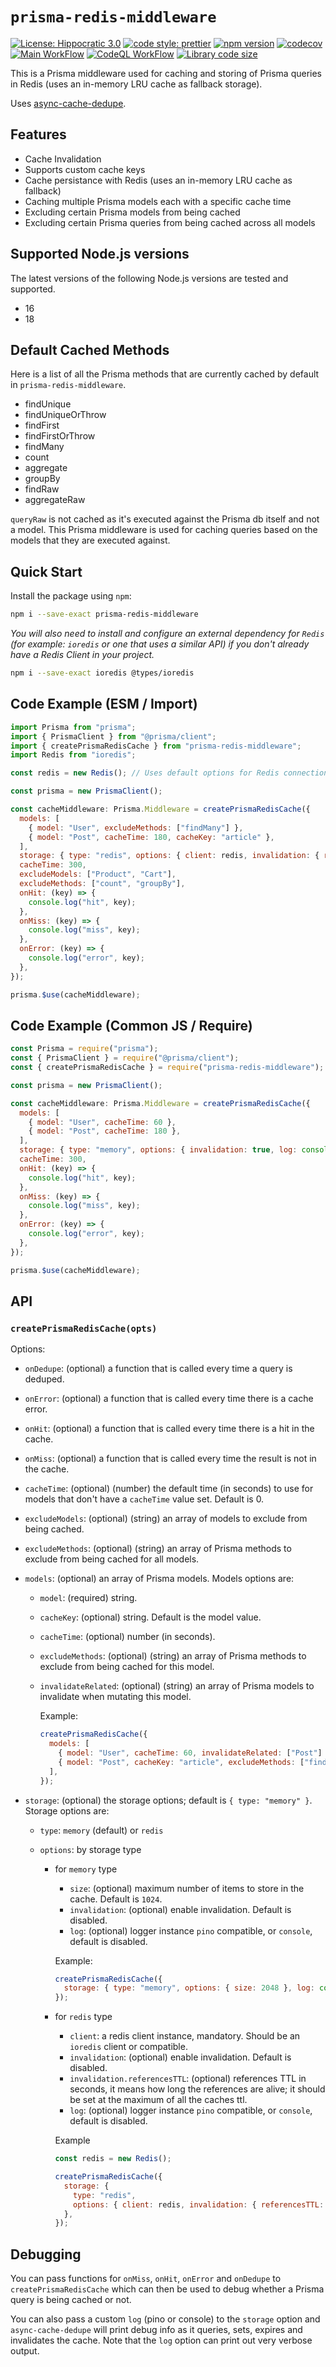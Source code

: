 # `prisma-redis-middleware`

[![License: Hippocratic 3.0](https://img.shields.io/badge/License-Hippocratic_3.0-lightgrey.svg)](https://firstdonoharm.dev)
[![code style: prettier](https://img.shields.io/badge/code_style-prettier-ff69b4.svg)](https://github.com/prettier/prettier)
[![npm version](https://badge.fury.io/js/prisma-redis-middleware.svg)](https://badge.fury.io/js/prisma-redis-middleware)
[![codecov](https://codecov.io/gh/Asjas/prisma-redis-middleware/branch/main/graph/badge.svg?token=6F6DDOSRK8)](https://codecov.io/gh/Asjas/prisma-redis-middleware)
[![Main WorkFlow](https://github.com/Asjas/prisma-redis-middleware/actions/workflows/main.yml/badge.svg)](https://github.com/Asjas/prisma-redis-middleware/actions/workflows/main.yml)
[![CodeQL WorkFlow](https://github.com/Asjas/prisma-redis-middleware/actions/workflows/codeql-analysis.yml/badge.svg)](https://github.com/Asjas/prisma-redis-middleware/actions/workflows/codeql-analysis.yml)
[![Library code size](https://github.com/Asjas/prisma-redis-middleware/actions/workflows/size.yml/badge.svg)](https://github.com/Asjas/prisma-redis-middleware/actions/workflows/size.yml)

This is a Prisma middleware used for caching and storing of Prisma queries in Redis (uses an in-memory LRU cache as
fallback storage).

Uses [async-cache-dedupe](https://github.com/mcollina/async-cache-dedupe).

## Features

- Cache Invalidation
- Supports custom cache keys
- Cache persistance with Redis (uses an in-memory LRU cache as fallback)
- Caching multiple Prisma models each with a specific cache time
- Excluding certain Prisma models from being cached
- Excluding certain Prisma queries from being cached across all models

## Supported Node.js versions

The latest versions of the following Node.js versions are tested and supported.

- 16
- 18

## Default Cached Methods

Here is a list of all the Prisma methods that are currently cached by default in `prisma-redis-middleware`.

- findUnique
- findUniqueOrThrow
- findFirst
- findFirstOrThrow
- findMany
- count
- aggregate
- groupBy
- findRaw
- aggregateRaw

`queryRaw` is not cached as it's executed against the Prisma db itself and not a model. This Prisma middleware is used
for caching queries based on the models that they are executed against.

## Quick Start

Install the package using `npm`:

```sh
npm i --save-exact prisma-redis-middleware
```

_You will also need to install and configure an external dependency for `Redis` (for example: `ioredis` or one that uses
a similar API) if you don't already have a Redis Client in your project._

```sh
npm i --save-exact ioredis @types/ioredis
```

## Code Example (ESM / Import)

```mjs
import Prisma from "prisma";
import { PrismaClient } from "@prisma/client";
import { createPrismaRedisCache } from "prisma-redis-middleware";
import Redis from "ioredis";

const redis = new Redis(); // Uses default options for Redis connection

const prisma = new PrismaClient();

const cacheMiddleware: Prisma.Middleware = createPrismaRedisCache({
  models: [
    { model: "User", excludeMethods: ["findMany"] },
    { model: "Post", cacheTime: 180, cacheKey: "article" },
  ],
  storage: { type: "redis", options: { client: redis, invalidation: { referencesTTL: 300 }, log: console } },
  cacheTime: 300,
  excludeModels: ["Product", "Cart"],
  excludeMethods: ["count", "groupBy"],
  onHit: (key) => {
    console.log("hit", key);
  },
  onMiss: (key) => {
    console.log("miss", key);
  },
  onError: (key) => {
    console.log("error", key);
  },
});

prisma.$use(cacheMiddleware);
```

## Code Example (Common JS / Require)

```js
const Prisma = require("prisma");
const { PrismaClient } = require("@prisma/client");
const { createPrismaRedisCache } = require("prisma-redis-middleware");

const prisma = new PrismaClient();

const cacheMiddleware: Prisma.Middleware = createPrismaRedisCache({
  models: [
    { model: "User", cacheTime: 60 },
    { model: "Post", cacheTime: 180 },
  ],
  storage: { type: "memory", options: { invalidation: true, log: console } },
  cacheTime: 300,
  onHit: (key) => {
    console.log("hit", key);
  },
  onMiss: (key) => {
    console.log("miss", key);
  },
  onError: (key) => {
    console.log("error", key);
  },
});

prisma.$use(cacheMiddleware);
```

## API

### `createPrismaRedisCache(opts)`

Options:

- `onDedupe`: (optional) a function that is called every time a query is deduped.
- `onError`: (optional) a function that is called every time there is a cache error.
- `onHit`: (optional) a function that is called every time there is a hit in the cache.
- `onMiss`: (optional) a function that is called every time the result is not in the cache.
- `cacheTime`: (optional) (number) the default time (in seconds) to use for models that don't have a `cacheTime` value set.
  Default is 0.
- `excludeModels`: (optional) (string) an array of models to exclude from being cached.
- `excludeMethods`: (optional) (string) an array of Prisma methods to exclude from being cached for all models.
- `models`: (optional) an array of Prisma models. Models options are:

  - `model`: (required) string.
  - `cacheKey`: (optional) string. Default is the model value.
  - `cacheTime`: (optional) number (in seconds).
  - `excludeMethods`: (optional) (string) an array of Prisma methods to exclude from being cached for this model.
  - `invalidateRelated`: (optional) (string) an array of Prisma models to invalidate when mutating this model.

    Example:

    ```js
    createPrismaRedisCache({
      models: [
        { model: "User", cacheTime: 60, invalidateRelated: ["Post"] },
        { model: "Post", cacheKey: "article", excludeMethods: ["findFirst"] },
      ],
    });
    ```

- `storage`: (optional) the storage options; default is `{ type: "memory" }`. Storage options are:

  - `type`: `memory` (default) or `redis`
  - `options`: by storage type

    - for `memory` type

      - `size`: (optional) maximum number of items to store in the cache. Default is `1024`.
      - `invalidation`: (optional) enable invalidation. Default is disabled.
      - `log`: (optional) logger instance `pino` compatible, or `console`, default is disabled.

      Example:

      ```js
      createPrismaRedisCache({
        storage: { type: "memory", options: { size: 2048 }, log: console },
      });
      ```

    - for `redis` type

      - `client`: a redis client instance, mandatory. Should be an `ioredis` client or compatible.
      - `invalidation`: (optional) enable invalidation. Default is disabled.
      - `invalidation.referencesTTL`: (optional) references TTL in seconds, it means how long the references are alive;
        it should be set at the maximum of all the caches ttl.
      - `log`: (optional) logger instance `pino` compatible, or `console`, default is disabled.

      Example

      ```js
      const redis = new Redis();

      createPrismaRedisCache({
        storage: {
          type: "redis",
          options: { client: redis, invalidation: { referencesTTL: 60 }, log: console },
        },
      });
      ```

## Debugging

You can pass functions for `onMiss`, `onHit`, `onError` and `onDedupe` to `createPrismaRedisCache` which can then be
used to debug whether a Prisma query is being cached or not.

You can also pass a custom `log` (pino or console) to the `storage` option and `async-cache-dedupe` will print debug
info as it queries, sets, expires and invalidates the cache. Note that the `log` option can print out very verbose
output.
